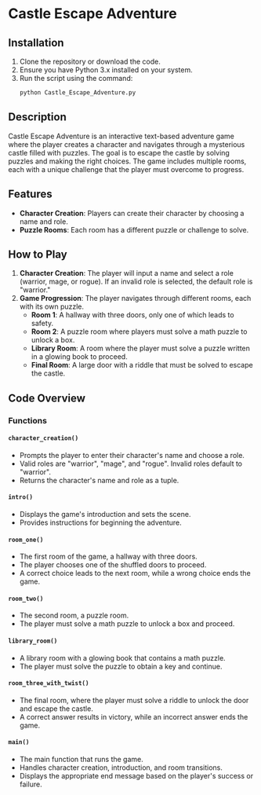 # Castle Escape Adventure

## Installation
1. Clone the repository or download the code.
2. Ensure you have Python 3.x installed on your system.
3. Run the script using the command:
   ```bash
   python Castle_Escape_Adventure.py
   ```

## Description
Castle Escape Adventure is an interactive text-based adventure game where the player creates a character and navigates through a mysterious castle filled with puzzles. The goal is to escape the castle by solving puzzles and making the right choices. The game includes multiple rooms, each with a unique challenge that the player must overcome to progress.

## Features
- **Character Creation**: Players can create their character by choosing a name and role.
- **Puzzle Rooms**: Each room has a different puzzle or challenge to solve.

## How to Play
1. **Character Creation**: The player will input a name and select a role (warrior, mage, or rogue). If an invalid role is selected, the default role is "warrior."
2. **Game Progression**: The player navigates through different rooms, each with its own puzzle.
   - **Room 1**: A hallway with three doors, only one of which leads to safety.
   - **Room 2**: A puzzle room where players must solve a math puzzle to unlock a box.
   - **Library Room**: A room where the player must solve a puzzle written in a glowing book to proceed.
   - **Final Room**: A large door with a riddle that must be solved to escape the castle.

## Code Overview

### Functions

#### `character_creation()`
- Prompts the player to enter their character's name and choose a role.
- Valid roles are "warrior", "mage", and "rogue". Invalid roles default to "warrior".
- Returns the character's name and role as a tuple.

#### `intro()`
- Displays the game's introduction and sets the scene.
- Provides instructions for beginning the adventure.

#### `room_one()`
- The first room of the game, a hallway with three doors.
- The player chooses one of the shuffled doors to proceed.
- A correct choice leads to the next room, while a wrong choice ends the game.

#### `room_two()`
- The second room, a puzzle room.
- The player must solve a math puzzle to unlock a box and proceed.

#### `library_room()`
- A library room with a glowing book that contains a math puzzle.
- The player must solve the puzzle to obtain a key and continue.

#### `room_three_with_twist()`
- The final room, where the player must solve a riddle to unlock the door and escape the castle.
- A correct answer results in victory, while an incorrect answer ends the game.

#### `main()`
- The main function that runs the game.
- Handles character creation, introduction, and room transitions.
- Displays the appropriate end message based on the player's success or failure.
